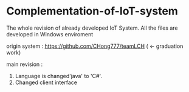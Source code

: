 # Complementation-of-IoT-system
The whole revision of already developed IoT System.
All the files are developed in Windows enviroment


origin system : https://github.com/CHong777/teamLCH
(  <- graduation work)

main revision : 

1. Language is changed'java' to 'C#'.
2. Changed client interface
